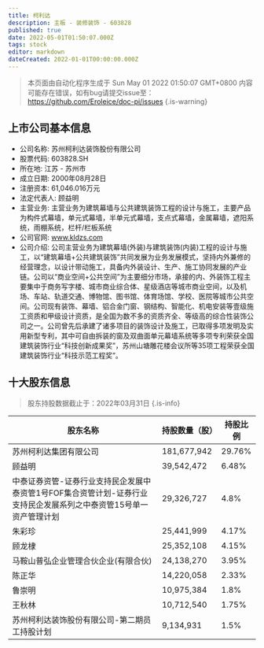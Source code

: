 ```yaml
---
title: 柯利达
description: 主板 - 装修装饰 - 603828
published: true
date: 2022-05-01T01:50:07.000Z
tags: stock
editor: markdown
dateCreated: 2022-01-01T00:00:00.000Z
---
```


> 本页面由自动化程序生成于 Sun May 01 2022 01:50:07 GMT+0800
> 内容可能存在错误，如有bug请提交issue至：https://github.com/Eroleice/doc-pi/issues
{.is-warning}

## 上市公司基本信息
- 公司名称: 苏州柯利达装饰股份有限公司
- 股票代码: 603828.SH
- 所在地: 江苏 - 苏州市
- 成立日期: 2000年08月28日
- 注册资本: 61,046.016万元
- 法定代表人: 顾益明
- 主营业务: 主营业务为建筑幕墙与公共建筑装饰工程的设计与施工，主要产品为构件式幕墙，单元式幕墙，半单元式幕墙，支点式幕墙，金属幕墙，遮阳系统，雨棚系统，栏杆/栏板系统
- 公司官网: www.kldzs.com
- 公司介绍: 公司主营业务为建筑幕墙(外装)与建筑装饰(内装)工程的设计与施工，以“建筑幕墙+公共建筑装饰”共同发展为业务发展模式，坚持内外兼修的经营理念，以设计带动施工，具备内外装设计、生产、施工协同发展的产业链。公司以“商业空间+公共空间”为主要细分市场，承接的内、外装饰工程主要集中于商务写字楼、城市商业综合体、星级酒店等城市商业空间，以及机场、车站、轨道交通、博物馆、图书馆、体育场馆、学校、医院等城市公共空间。公司现有装饰、幕墙、铝合金门窗、钢结构、智能化、机电安装等壹级施工资质和甲级设计资质，是全国为数不多的资质齐全、等级高的综合性装饰公司之一。公司曾先后承建了诸多项目的装饰设计及施工，已取得多项发明及实用新型专利，其中可自由拆装的窗及双曲面单元幕墙系统等多项专利荣获全国建筑装饰行业“科技创新成果奖”，苏州山塘雕花楼会议所等35项工程荣获全国建筑装饰行业“科技示范工程奖”。


## 十大股东信息
> 股东持股数据截止于：2022年03月31日
{.is-info}

| 股东名称 | 持股数量（股） | 持股比例 |
| --- | --- | --- |
| 苏州柯利达集团有限公司 | 181,677,942 | 29.76% |
| 顾益明 | 39,542,472 | 6.48% |
| 中泰证券资管-证券行业支持民企发展中泰资管1号FOF集合资管计划-证券行业支持民企发展系列之中泰资管15号单一资产管理计划 | 29,326,727 | 4.8% |
| 朱彩珍 | 25,441,999 | 4.17% |
| 顾龙棣 | 25,352,108 | 4.15% |
| 马鞍山普弘企业管理合伙企业(有限合伙) | 24,138,270 | 3.95% |
| 陈正华 | 14,220,058 | 2.33% |
| 鲁崇明 | 10,975,384 | 1.8% |
| 王秋林 | 10,712,540 | 1.75% |
| 苏州柯利达装饰股份有限公司-第二期员工持股计划 | 9,134,931 | 1.5% |




